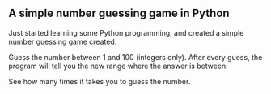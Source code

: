 <h2>A simple number guessing game in Python</h2>

Just started learning some Python programming, and created a simple number guessing game created.

Guess the number between 1 and 100 (integers only).
After every guess, the program will tell you the new range where the answer is between.

See how many times it takes you to guess the number.
